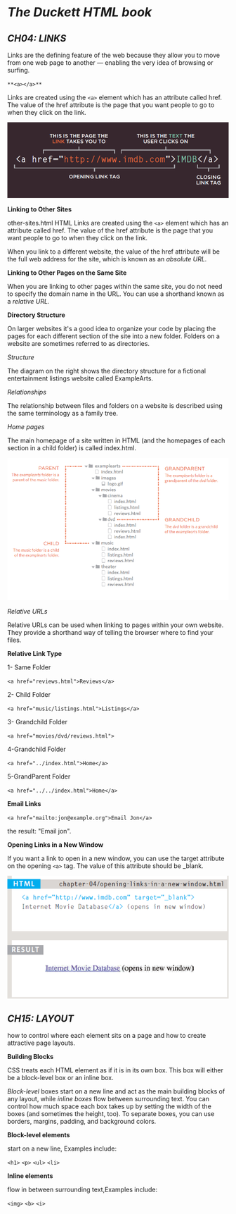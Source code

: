 # *The Duckett HTML book*

## *CH04: LINKS*

Links are the defining feature of the web
because they allow you to move from
one web page to another — enabling the
very idea of browsing or surfing.

`**<a></a>**`

Links are created using the `<a>`
element which has an attribute
called href. The value of the
href attribute is the page that
you want people to go to when
they click on the link.

![links](links.png)

**Linking to Other Sites**

 other-sites.html HTML Links are created using the `<a>`
element which has an attribute
called href. The value of the
href attribute is the page that
you want people to go to when
they click on the link.

When you link to a different
website, the value of the href
attribute will be the full web
address for the site, which is
known as an *absolute URL.*

**Linking to Other Pages on the Same Site**

 When you are linking to other
pages within the same site,
you do not need to specify the
domain name in the URL. You
can use a shorthand known as a
*relative URL.*

**Directory Structure**

On larger websites it's a good idea to organize your code by placing the pages for each different section of the site into a new folder. Folders on a website are sometimes referred to as directories.

*Structure*

The diagram on the right shows
the directory structure for a
fictional entertainment listings
website called ExampleArts.

*Relationships*

The relationship between
files and folders on a website
is described using the same
terminology as a family tree.

*Home pages*

The main homepage of a site
written in HTML (and the
homepages of each section in a
child folder) is called index.html.

![str-dir](str-dir.png)

*Relative URLs*

Relative URLs can be used when linking to pages within your own website. They provide a shorthand way of telling the browser where to find your files.

**Relative Link Type**

1- Same Folder

`<a href="reviews.html">Reviews</a>`

2- Child Folder

`<a href="music/listings.html">Listings</a>`

3- Grandchild Folder

`<a href="movies/dvd/reviews.html">`

4-Grandchild Folder

`<a href="../index.html">Home</a>`

5-GrandParent Folder

`<a href="../../index.html">Home</a>`

**Email Links**

`<a href="mailto:jon@example.org">Email Jon</a>`

the result: "Email jon".

**Opening Links in a New Window**

If you want a link to open in a new window, you can use the target attribute on the opening `<a>` tag. The value of this attribute should be _blank.

![](target.png)

## *CH15: LAYOUT*

how to control where each element sits on a page and how to create attractive page layouts.

**Building Blocks**

CSS treats each HTML element as if it is in its
own box. This box will either be a block-level
box or an inline box.

*Block-level* boxes start on a new line and act as the main building blocks of any layout, while *inline boxes* flow between surrounding text. You can control how much space each box takes up by setting the width of the boxes (and sometimes the height, too). To separate boxes, you can use borders, margins, padding, and background colors.

**Block-level elements**

start on a new line, Examples include:

`<h1>` `<p>` `<ul>` `<li>`

**Inline elements**

flow in between surrounding text,Examples include:

`<img>` `<b>` `<i>`



